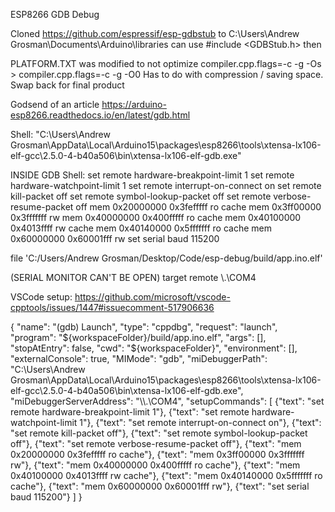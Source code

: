 ESP8266 GDB Debug

Cloned https://github.com/espressif/esp-gdbstub to C:\Users\Andrew Grosman\Documents\Arduino\libraries
can use #include <GDBStub.h> then


PLATFORM.TXT was modified to not optimize
compiler.cpp.flags=-c -g -Os > compiler.cpp.flags=-c -g -O0
Has to do with compression / saving space. Swap back for final product


Godsend of an article
https://arduino-esp8266.readthedocs.io/en/latest/gdb.html

Shell:
"C:\Users\Andrew Grosman\AppData\Local\Arduino15\packages\esp8266\tools\xtensa-lx106-elf-gcc\2.5.0-4-b40a506\bin\xtensa-lx106-elf-gdb.exe"

INSIDE GDB Shell:
set remote hardware-breakpoint-limit 1
set remote hardware-watchpoint-limit 1
set remote interrupt-on-connect on
set remote kill-packet off
set remote symbol-lookup-packet off
set remote verbose-resume-packet off
mem 0x20000000 0x3fefffff ro cache
mem 0x3ff00000 0x3fffffff rw
mem 0x40000000 0x400fffff ro cache
mem 0x40100000 0x4013ffff rw cache
mem 0x40140000 0x5fffffff ro cache
mem 0x60000000 0x60001fff rw
set serial baud 115200

file 'C:/Users/Andrew Grosman/Desktop/Code/esp-debug/build/app.ino.elf'

(SERIAL MONITOR CAN'T BE OPEN)
target remote \\.\COM4


VSCode setup:
https://github.com/microsoft/vscode-cpptools/issues/1447#issuecomment-517906636

{
    "name": "(gdb) Launch",
    "type": "cppdbg",
    "request": "launch",
    "program": "${workspaceFolder}/build/app.ino.elf",
    "args": [],
    "stopAtEntry": false,
    "cwd": "${workspaceFolder}",
    "environment": [],
    "externalConsole": true,
    "MIMode": "gdb",
    "miDebuggerPath": "C:\\Users\\Andrew Grosman\\AppData\\Local\\Arduino15\\packages\\esp8266\\tools\\xtensa-lx106-elf-gcc\\2.5.0-4-b40a506\\bin\\xtensa-lx106-elf-gdb.exe",
    "miDebuggerServerAddress": "\\\\.\\COM4",
    "setupCommands": [
        {"text": "set remote hardware-breakpoint-limit 1"},
        {"text": "set remote hardware-watchpoint-limit 1"},
        {"text": "set remote interrupt-on-connect on"},
        {"text": "set remote kill-packet off"},
        {"text": "set remote symbol-lookup-packet off"},
        {"text": "set remote verbose-resume-packet off"},
        {"text": "mem 0x20000000 0x3fefffff ro cache"},
        {"text": "mem 0x3ff00000 0x3fffffff rw"},
        {"text": "mem 0x40000000 0x400fffff ro cache"},
        {"text": "mem 0x40100000 0x4013ffff rw cache"},
        {"text": "mem 0x40140000 0x5fffffff ro cache"},
        {"text": "mem 0x60000000 0x60001fff rw"},
        {"text": "set serial baud 115200"}
    ]
}
